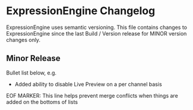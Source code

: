 # ExpressionEngine Changelog

ExpressionEngine uses semantic versioning. This file contains changes to ExpressionEngine since the last Build / Version release for MINOR version changes only.

## Minor Release

Bullet list below, e.g.
   - Added ability to disable Live Preview on a per channel basis



EOF MARKER: This line helps prevent merge conflicts when things are
added on the bottoms of lists
